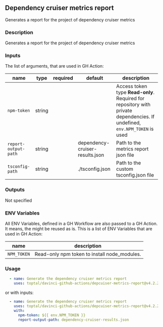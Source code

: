 ## Dependency cruiser metrics report

Generates a report for the project of dependency cruiser metrics

### Description

Generates a report for the project of dependency cruiser metrics

### Inputs

The list of arguments, that are used in GH Action:

| name                 | type   | required | default                         | description                                                                                                               |
| -------------------- | ------ | -------- | ------------------------------- | ------------------------------------------------------------------------------------------------------------------------- |
| `npm-token`          | string |          |                                 | Access token type **Read-only**. Required for repository with private dependencies. If undefined, `env.NPM_TOKEN` is used |
| `report-output-path` | string |          | dependency-cruiser-results.json | Path to the metrics report json file                                                                                      |
| `tsconfig-path`      | string |          | ./tsconfig.json                 | Path to the custom tsconfig.json file                                                                                     |

### Outputs

Not specified

### ENV Variables

All ENV Variables, defined in a GH Workflow are also passed to a GH Action. It means, the might be reused as is.
This is a list of ENV Variables that are used in GH Action:

| name        | description                                   |
| ----------- | --------------------------------------------- |
| `NPM_TOKEN` | Read-only npm token to install node\_modules. |

### Usage

```yaml
  - name: Generate the dependency cruiser metrics report
    uses: toptal/davinci-github-actions/depcuiser-metrics-report@v4.2.2
```

or with inputs:

```yaml
  - name: Generate the dependency cruiser metrics report
    uses: toptal/davinci-github-actions/depcuiser-metrics-report@v4.2.2
    with:
      npm-token: ${{ env.NPM_TOKEN }}
      report-output-path: dependency-cruiser-results.json
```
